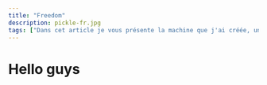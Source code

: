 ```yaml
---
title: "Freedom"
description: pickle-fr.jpg
tags: ["Dans cet article je vous présente la machine que j'ai créée, une machine consacré au détéction de malware."]
---
```


# Hello guys
